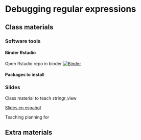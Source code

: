 # Debugging regular expressions

## Class materials

### Software tools


#### Binder Rstudio

Open Rstudio repo in binder
[![Binder](https://mybinder.org/badge_logo.svg)](https://mybinder.org/v2/gh/anadiedrichs/stringr_view/master?urlpath=rstudio)

#### Packages to install

### Slides


Class material to teach stringr_view

[Slides en español](https://docs.google.com/presentation/d/1UNln4AJoLAmOnZ7ouGcaYkHYMXJ3JeA9LT1FATVzngo/edit?usp=sharing)

Teaching planning for 

## Extra materials
